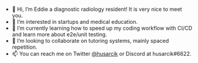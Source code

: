 - 👋 Hi, I’m Eddie a diagnostic radiology resident! It is very nice to meet you. 
- 👀 I’m interested in startups and medical education.
- 🌱 I’m currently learning how to speed up my coding workflow with CI/CD and learn more about e2e/unit testing.
- 💞️ I’m looking to collaborate on tutoring systems, mainly spaced repetition.
- 📫 You can reach me on Twitter <a href="https://twitter.com/husarcik" target="blank">@husarcik</a> or Discord at husarcik#6622.

<!---
husarcik/husarcik is a ✨ special ✨ repository because its `README.md` (this file) appears on your GitHub profile.
You can click the Preview link to take a look at your changes.
--->
